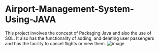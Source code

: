 # Airport-Management-System-Using-JAVA
This project involves the concept of Packaging Java and also the use of SQL. It also has the functionality of adding, and deleting user passengers and has the facility to cancel flights or view them. 
![image](https://github.com/coolrunni/Airport-Management-System-Using-JAVA/assets/72653672/9214ff79-c2a0-4719-ac88-f8c024fb84e7)
